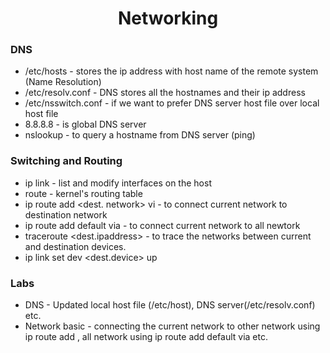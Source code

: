 <h1 align="center"> Networking </h1>

### DNS

* /etc/hosts - stores the ip address with host name of the remote system (Name Resolution)
* /etc/resolv.conf - DNS stores all the hostnames and their ip address
* /etc/nsswitch.conf - if we want to prefer DNS server host file over local host file
* 8.8.8.8 - is global DNS server
* nslookup - to query a hostname from DNS server (ping)

### Switching and Routing

* ip link - list and modify interfaces on the host
* route - kernel's routing table
* ip route add <dest. network> vi <current network> - to connect current network to destination network
* ip route add default via <current network> - to connect current network to all newtork
* traceroute <dest.ipaddress> - to trace the networks between current and destination devices.
* ip link set dev <dest.device> up

### Labs

* DNS - Updated local host file (/etc/host), DNS server(/etc/resolv.conf) etc.
* Network basic - connecting the current network to other network using ip route add , all network using ip route add default via etc. 